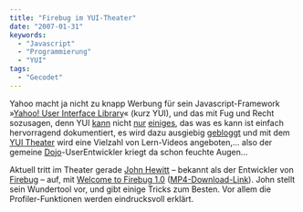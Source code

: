 ```yaml
---
title: "Firebug im YUI-Theater"
date: "2007-01-31"
keywords:
  - "Javascript"
  - "Programmierung"
  - "YUI"
tags:
  - "Gecodet"
---
```


Yahoo macht ja nicht zu knapp Werbung für sein Javascript-Framework »[Yahoo! User Interface Library](http://developer.yahoo.com/yui/)« (kurz YUI), und das mit Fug und Recht sozusagen, denn YUI [kann](http://developer.yahoo.com/yui/dragdrop/) nicht [nur](http://developer.yahoo.com/yui/calendar/) [einiges](http://developer.yahoo.com/yui/grids/), das was es kann ist einfach hervorragend dokumentiert, es wird dazu ausgiebig [gebloggt](http://yuiblog.com/blog/) und mit dem [YUI Theater](http://developer.yahoo.com/yui/theater/) wird eine Vielzahl von Lern-Videos angeboten,… also der gemeine [Dojo](http://dojotoolkit.org)\-UserEntwickler kriegt da schon feuchte Augen…

Aktuell tritt im Theater gerade [John Hewitt](http://joehewitt.com/) – bekannt als der Entwickler von [Firebug](http://www.getfirebug.com/blog/2007/01/24/one-dot-oh/) – auf, mit [Welcome to Firebug 1.0](http://yuiblog.com/blog/2007/01/26/video-hewitt-firebug/) ([MP4-Download-Link](http://us.dl1.yimg.com/download.yahoo.com/dl/ydn/yui/theater/hewitt-firebug.mp4)). John stellt sein Wundertool vor, und gibt einige Tricks zum Besten. Vor allem die Profiler-Funktionen werden eindrucksvoll erklärt.
